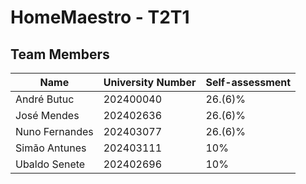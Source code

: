 # HomeMaestro - T2T1

## Team Members

| Name              | University Number | Self-assessment
|-------------------|-------------------|----------------
| André Butuc       | 202400040         | 26.(6)%
| José Mendes       | 202402636         | 26.(6)%
| Nuno Fernandes    | 202403077         | 26.(6)%
| Simão Antunes     | 202403111         | 10%
| Ubaldo Senete     | 202402696         | 10%
